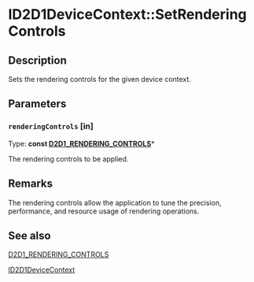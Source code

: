 # ID2D1DeviceContext::SetRenderingControls

## Description

Sets the rendering controls for the given device context.

## Parameters

### `renderingControls` [in]

Type: **const [D2D1_RENDERING_CONTROLS](https://learn.microsoft.com/windows/desktop/api/d2d1_1/ns-d2d1_1-d2d1_rendering_controls)***

The rendering controls to be applied.

## Remarks

The rendering controls allow the application to tune the precision, performance, and resource usage of rendering operations.

## See also

[D2D1_RENDERING_CONTROLS](https://learn.microsoft.com/windows/desktop/api/d2d1_1/ns-d2d1_1-d2d1_rendering_controls)

[ID2D1DeviceContext](https://learn.microsoft.com/windows/desktop/api/d2d1_1/nn-d2d1_1-id2d1devicecontext)